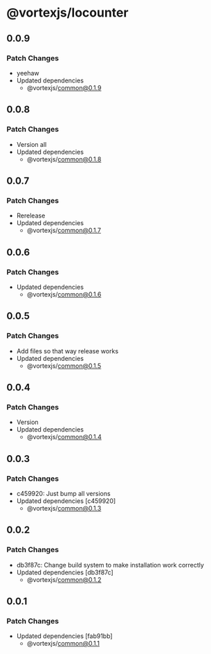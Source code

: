 # @vortexjs/locounter

## 0.0.9

### Patch Changes

- yeehaw
- Updated dependencies
  - @vortexjs/common@0.1.9

## 0.0.8

### Patch Changes

- Version all
- Updated dependencies
  - @vortexjs/common@0.1.8

## 0.0.7

### Patch Changes

- Rerelease
- Updated dependencies
  - @vortexjs/common@0.1.7

## 0.0.6

### Patch Changes

- Updated dependencies
  - @vortexjs/common@0.1.6

## 0.0.5

### Patch Changes

- Add files so that way release works
- Updated dependencies
  - @vortexjs/common@0.1.5

## 0.0.4

### Patch Changes

- Version
- Updated dependencies
  - @vortexjs/common@0.1.4

## 0.0.3

### Patch Changes

- c459920: Just bump all versions
- Updated dependencies [c459920]
  - @vortexjs/common@0.1.3

## 0.0.2

### Patch Changes

- db3f87c: Change build system to make installation work correctly
- Updated dependencies [db3f87c]
  - @vortexjs/common@0.1.2

## 0.0.1

### Patch Changes

- Updated dependencies [fab91bb]
  - @vortexjs/common@0.1.1
